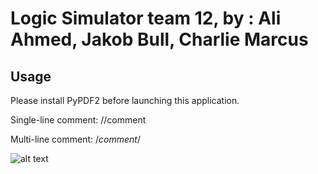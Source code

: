 # Logic Simulator team 12, by : Ali Ahmed, Jakob Bull, Charlie Marcus

## Usage

Please install PyPDF2 before launching this application.

Single-line comment: //comment

Multi-line comment: /*comment*/

![alt text](https://github.com/Jakob2000Cam/gf2/blob/main/readme_resources/charlie_user_guide.png?raw=true)


